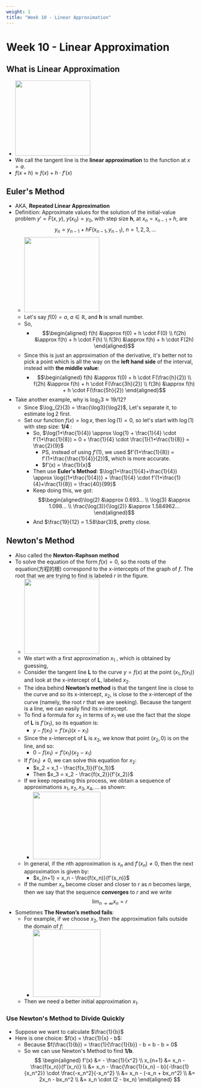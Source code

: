 ```yaml
---
weight: 1
title: "Week 10 - Linear Approximation"
---
```


# Week 10 - Linear Approximation

## What is Linear Approximation

* <img src="https://i.imgur.com/lixorO6.jpg" style="width:200px" />
* We call the tangent line is the **linear approximation** to the function at $x=a$.
* $f(x+h) \approx f(x) + h \cdot f'(x)$

## Euler's Method

* AKA, **Repeated Linear Approximation**
* Definition: Approximate values for the solution of the initial-value problem $y' = F(x,y)$, $y(x_0) = y_0$, with step size **h**, at $x_n = x_{n-1} + h$, are $$y_n = y_{n-1} + hF(x_{n-1},y_{n-1}) \text{, } n=1,2,3,...$$
  * <img src="https://i.imgur.com/lKFQF40.jpg" style="width:200px" />
  * Let's say $f(0) = a$, $a \in \mathbb{R}$, and **h** is small number.
  * So,
    * $$\begin{aligned}
            f(h) &\approx f(0) + h \cdot F(0) \\
            f(2h) &\approx f(h) + h \cdot F(h) \\
            f(3h) &\approx f(h) + h \cdot F(2h)
            \end{aligned}$$
  * Since this is just an approximation of the derivative, it's better not to pick a point which is all the way on the **left hand side** of the interval, instead with **the middle value**:
    * $$\begin{aligned}
            f(h) &\approx f(0) + h \cdot F(\frac{h}{2}) \\
            f(2h) &\approx f(h) + h \cdot F(\frac{3h}{2}) \\
            f(3h) &\approx f(h) + h \cdot F(\frac{5h}{2})
            \end{aligned}$$
* Take another example, why is $\log_{2}{3} \approx 19/12$?
  * Since $\log_{2}{3} = \frac{\log3}{\log2}$, Let's separate it, to estimate $\log2$ first.
  * Set our function $f(x) = \log{x}$, then $\log(1) = 0$, so let's start with $\log(1)$ with step size: **1/4** :
    * So, $\log(1+\frac{1}{4}) \approx \log{1} + \frac{1}{4} \cdot f'(1+\frac{1}{8}) = 0 + \frac{1}{4} \cdot \frac{1}{1+\frac{1}{8}} = \frac{2}{9}$
      * PS, instead of using $f'(1)$, we used $f'(1+\frac{1}{8}) = f'(1+\frac{\frac{1}{4}}{2})$, which is more accurate.
      * $f'(x) = \frac{1}{x}$
    * Then use **Euler's Method**: $\log(1+\frac{1}{4}+\frac{1}{4}) \approx \log{(1+\frac{1}{4})} + \frac{1}{4} \cdot f'(1+\frac{1}{4}+\frac{1}{8}) = \frac{40}{99}$
    * Keep doing this, we got: $$\begin{aligned}\log(2) &\approx 0.693... \\ \log(3) &\approx 1.098... \\ \frac{\log(3)}{\log(2)} &\approx 1.584962... \end{aligned}$$
    * And $\frac{19}{12} = 1.58\bar{3}$, pretty close.

## Newton's Method

* Also called the **Newton-Raphson method**
* To solve the equation of the form $f(x) = 0$, so the roots of the equation(方程的根) correspond to the x-intercepts of the graph of $f$. The root that we are trying to find is labeled $r$ in the figure.
  * <img src="https://i.imgur.com/jOZq5fU.jpg" style="width:200px" />
  * We start with a first approximation $x_1$ , which is obtained by guessing,
  * Consider the tangent line **L** to the curve $y = f(x)$ at the point $(x_1, f(x_1))$ and look at the x-intercept of **L**, labeled $x_2$.
  * The idea behind **Newton’s method** is that the tangent line is close to the curve and so its x-intercept, $x_2$, is close to the x-intercept of the curve (namely, the root $r$ that we are seeking). Because the tangent is a line, we can easily find its x-intercept.
  * To find a formula for $x_2$ in terms of $x_1$ we use the fact that the slope of **L** is $f'(x_1)$, so its equation is:
    * $y - f(x_1) = f'(x_1)(x - x_1)$
  * Since the x-intercept of **L** is $x_2$, we know that point ($x_2, 0$) is on the line, and so:
    * $0 - f(x_1) = f'(x_1)(x_2 - x_1)$
  * If $f'(x_1) \ne 0$, we can solve this equation for $x_2$:
    * $x_2 = x_1 - \frac{f(x_1)}{f'(x_1)}$
    * Then $x_3 = x_2 - \frac{f(x_2)}{f'(x_2)}$
  * If we keep repeating this process, we obtain a sequence of approximations $x_1, x_2, x_3, x_4, \dots$ as shown:
    * <img src="https://i.imgur.com/hHtnG2a.jpg" style="width:180px" />
  * In general, if the $n$th approximation is $x_n$ and $f'(x_n) \ne 0$, then the next approximation is given by:
    * $x_{n+1} = x_n - \frac{f(x_n)}{f'(x_n)}$
  * If the number $x_n$ become closer and closer to $r$ as $n$ becomes large, then we say that the sequence **converges** to $r$ and we write $$\lim_{n \to \infty}x_n = r$$
* Sometimes **The Newton’s method fails**:
  * For example, if we choose $x_2$, then the approximation falls outside the domain of $f$:
    * <img src="https://i.imgur.com/LfmlPd1.jpg" style="width:180px" />
  * Then we need a better initial approximation $x_1$.

### Use Newton's Method to Divide Quickly

* Suppose we want to calculate $\frac{1}{b}$
* Here is one choice: $f(x) = \frac{1}{x} - b$:
  * Because $f(\frac{1}{b}) = \frac{1}{\frac{1}{b}} - b = b - b = 0$
  * So we can use Newton's Method to find **1/b**.
$$
\begin{aligned}
f'(x) &= - \frac{1}{x^2} \\
x_{n+1} &= x_n - \frac{f(x_n)}{f'(x_n)} \\
&= x_n - \frac{\frac{1}{x_n} - b}{-\frac{1}{x_n^2}} \cdot \frac{-x_n^2}{-x_n^2} \\
&= x_n - (-x_n + bx_n^2) \\
&= 2x_n - bx_n^2 \\
&= x_n \cdot (2 - bx_n)
\end{aligned}
$$

